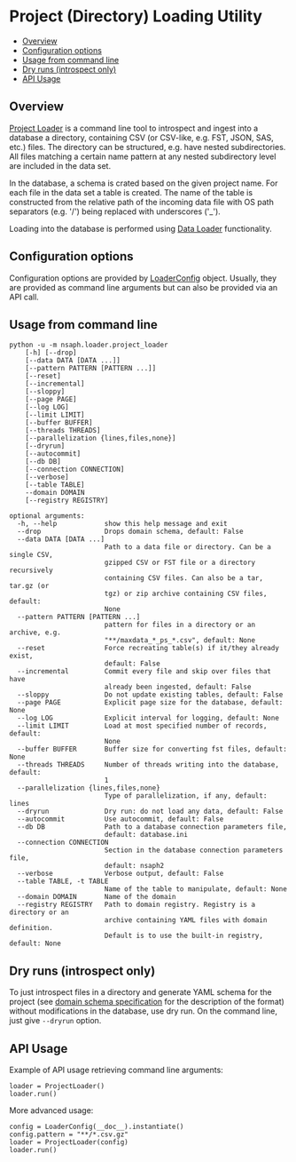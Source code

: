# Project (Directory) Loading Utility

<!-- toc -->

- [Overview](#overview)
- [Configuration options](#configuration-options)
- [Usage from command line](#usage-from-command-line)
- [Dry runs (introspect only)](#dry-runs-introspect-only)
- [API Usage](#api-usage)

<!-- tocstop -->

## Overview

[Project Loader](members/project_loader.rst) 
is a command line tool to introspect and ingest into a database
a directory, containing CSV (or CSV-like, e.g. FST, JSON, SAS, etc.) files.
The directory can be structured, e.g. have nested subdirectories. All files
matching a certain name pattern at any nested subdirectory level
are included in the data set.

In the database, a schema is crated based on the given project name.
For each file in the data set a table is created. The name
of the table is constructed from the relative path of the
incoming data file with OS path separators (e.g. '/') being
replaced with underscores ('_'). 
                                 
Loading into the database is performed using 
[Data Loader](members/data_loader.rst) functionality.

## Configuration options

Configuration options are provided by 
[LoaderConfig](members/loader_config.rst) object.
Usually, they are provided as command line arguments but can also be provided
via an API call.

## Usage from command line

    python -u -m nsaph.loader.project_loader
        [-h] [--drop]
        [--data DATA [DATA ...]]
        [--pattern PATTERN [PATTERN ...]]
        [--reset]
        [--incremental]
        [--sloppy]
        [--page PAGE]
        [--log LOG]
        [--limit LIMIT]
        [--buffer BUFFER]
        [--threads THREADS]
        [--parallelization {lines,files,none}]
        [--dryrun]
        [--autocommit]
        [--db DB]
        [--connection CONNECTION]
        [--verbose]
        [--table TABLE]
        --domain DOMAIN
        [--registry REGISTRY]
    
    optional arguments:
      -h, --help            show this help message and exit
      --drop                Drops domain schema, default: False
      --data DATA [DATA ...]
                            Path to a data file or directory. Can be a single CSV,
                            gzipped CSV or FST file or a directory recursively
                            containing CSV files. Can also be a tar, tar.gz (or
                            tgz) or zip archive containing CSV files, default:
                            None
      --pattern PATTERN [PATTERN ...]
                            pattern for files in a directory or an archive, e.g.
                            "**/maxdata_*_ps_*.csv", default: None
      --reset               Force recreating table(s) if it/they already exist,
                            default: False
      --incremental         Commit every file and skip over files that have
                            already been ingested, default: False
      --sloppy              Do not update existing tables, default: False
      --page PAGE           Explicit page size for the database, default: None
      --log LOG             Explicit interval for logging, default: None
      --limit LIMIT         Load at most specified number of records, default:
                            None
      --buffer BUFFER       Buffer size for converting fst files, default: None
      --threads THREADS     Number of threads writing into the database, default:
                            1
      --parallelization {lines,files,none}
                            Type of parallelization, if any, default: lines
      --dryrun              Dry run: do not load any data, default: False
      --autocommit          Use autocommit, default: False
      --db DB               Path to a database connection parameters file,
                            default: database.ini
      --connection CONNECTION
                            Section in the database connection parameters file,
                            default: nsaph2
      --verbose             Verbose output, default: False
      --table TABLE, -t TABLE
                            Name of the table to manipulate, default: None
      --domain DOMAIN       Name of the domain
      --registry REGISTRY   Path to domain registry. Registry is a directory or an
                            archive containing YAML files with domain definition.
                            Default is to use the built-in registry, default: None
   

## Dry runs (introspect only)

To just introspect files in a directory and generate YAML schema for
the project (see [domain schema specification](Datamodels.md) for 
the description of the format) without modifications in the database, 
use dry run. On the command line, just give `--dryrun` option.

## API Usage
Example of API usage retrieving command line arguments:

    loader = ProjectLoader()
    loader.run()
                           
More advanced usage:

    config = LoaderConfig(__doc__).instantiate()
    config.pattern = "**/*.csv.gz"
    loader = ProjectLoader(config)
    loader.run()


